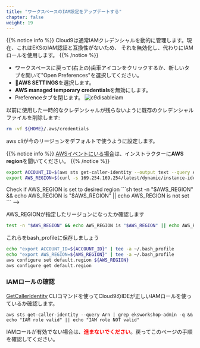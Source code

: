 ```yaml
---
title: "ワークスペースのIAM設定をアップデートする"
chapter: false
weight: 19
---
```


<!--
{{% notice info %}}
Cloud9 normally manages IAM credentials dynamically. This isn't currently compatible with
the EKS IAM authentication, so we will disable it and rely on the IAM role instead.
{{% /notice %}}
-->
{{% notice info %}}
Cloud9は通常IAMクレデンシャルを動的に管理します。現在、これはEKSのIAM認証と互換性がないため、
それを無効化し、代わりにIAMロールを使用します。
{{% /notice %}}

<!--
- Return to your workspace and click the gear icon (in top right corner), or click to open a new tab and choose "Open Preferences"
- Select **AWS SETTINGS**
- Turn off **AWS managed temporary credentials**
- Close the Preferences tab
![c9disableiam](/images/c9disableiam.png)
-->
- ワークスペースに戻って(右上の)歯車アイコンをクリックするか、新しいタブを開いて"Open Preferences"を選択してください。
- **AWS SETTINGS**を選択します。
- **AWS managed temporary credentials**を無効にします。
- Preferenceタブを閉じます。
![c9disableiam](/images/c9disableiam.png)

<!--
To ensure temporary credentials aren't already in place we will also remove
any existing credentials file:
```sh
rm -vf ${HOME}/.aws/credentials
```
-->
以前に使用した一時的なクレデンシャルが残らないように既存のクレデンシャルファイルを削除します:
```sh
rm -vf ${HOME}/.aws/credentials
```

<!--
We should configure our aws cli with our current region as default.
-->
aws cliが今のリージョンをデフォルトで使うように設定します。

<!--
{{% notice info %}}
If you are [at an AWS event](https://eksworkshop.com/020_prerequisites/aws_event/), ask your instructor which **AWS region** to use.
{{% /notice %}}
-->
{{% notice info %}}
[AWSイベントにいる場合](https://eksworkshop.com/020_prerequisites/aws_event/)は、インストラクターに**AWS region**を聞いてください。
{{% /notice %}}

```sh
export ACCOUNT_ID=$(aws sts get-caller-identity --output text --query Account)
export AWS_REGION=$(curl -s 169.254.169.254/latest/dynamic/instance-identity/document | jq -r '.region')
```

<!-->
Check if AWS_REGION is set to desired region
```sh
test -n "$AWS_REGION" && echo AWS_REGION is "$AWS_REGION" || echo AWS_REGION is not set
```
-->
AWS_REGIONが指定したリージョンになったか確認します
```sh
test -n "$AWS_REGION" && echo AWS_REGION is "$AWS_REGION" || echo AWS_REGION is not set
```

<!--
Let's save these into bash_profile
```sh
echo "export ACCOUNT_ID=${ACCOUNT_ID}" | tee -a ~/.bash_profile
echo "export AWS_REGION=${AWS_REGION}" | tee -a ~/.bash_profile
aws configure set default.region ${AWS_REGION}
aws configure get default.region
```
-->
これらをbash_profileに保存しましょう
```sh
echo "export ACCOUNT_ID=${ACCOUNT_ID}" | tee -a ~/.bash_profile
echo "export AWS_REGION=${AWS_REGION}" | tee -a ~/.bash_profile
aws configure set default.region ${AWS_REGION}
aws configure get default.region
```

<!--
### Validate the IAM role
-->
### IAMロールの確認

<!--
Use the [GetCallerIdentity](https://docs.aws.amazon.com/cli/latest/reference/sts/get-caller-identity.html) CLI command to validate that the Cloud9 IDE is using the correct IAM role.
-->
[GetCallerIdentity](https://docs.aws.amazon.com/cli/latest/reference/sts/get-caller-identity.html) CLIコマンドを使ってCloud9のIDEが正しいIAMロールを使っているか確認します。

```
aws sts get-caller-identity --query Arn | grep eksworkshop-admin -q && echo "IAM role valid" || echo "IAM role NOT valid"
```

<!--
First, get the IAM role name from the AWS CLI.
```bash
INSTANCE_PROFILE_NAME=`basename $(aws ec2 describe-instances --filters Name=tag:Name,Values=aws-cloud9-${C9_PROJECT}-${C9_PID} | jq -r '.Reservations[0].Instances[0].IamInstanceProfile.Arn' | awk -F "/" "{print $2}")`
aws iam get-instance-profile --instance-profile-name $INSTANCE_PROFILE_NAME --query "InstanceProfile.Roles[0].RoleName" --output text
```
-->

<!--
If the IAM role is not valid, <span style="color: red;">**DO NOT PROCEED**</span>. Go back and confirm the steps on this page.
-->
IAMロールが有効でない場合は、<span style="color: red;">**進まないでください**</span>。戻ってこのページの手順を確認してください。